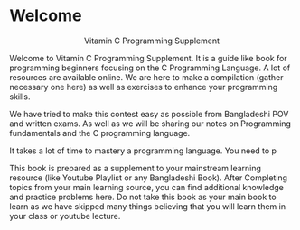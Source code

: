 # Welcome

$$ \text{Vitamin C Programming Supplement} $$

Welcome to Vitamin C Programming Supplement. It is a guide like book for programming beginners focusing on the C Programming Language. A lot of resources are available online. We are here to make a compilation (gather necessary one here) as well as exercises to enhance your programming skills.

We have tried to make this contest easy as possible from Bangladeshi POV and written exams. As well as we will be sharing our notes on Programming fundamentals and the C programming language.

It takes a lot of time to mastery a programming language. You need to p

This book is prepared as a supplement to your mainstream learning resource (like Youtube Playlist or any Bangladeshi Book). After Completing topics from your main learning source, you can find additional knowledge and practice problems here. Do not take this book as your main book to learn as we have skipped many things believing that you will learn them in your class or youtube lecture.
